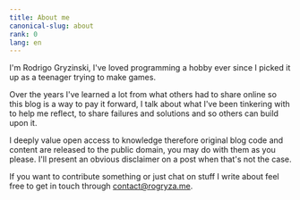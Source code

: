 ```yaml
---
title: About me
canonical-slug: about
rank: 0
lang: en
---
```


I'm Rodrigo Gryzinski, I've loved programming a hobby ever since I picked it up as a teenager trying
to make games.

Over the years I've learned a lot from what others had to share online so this blog is a way to pay
it forward, I talk about what I've been tinkering with to help me reflect, to share failures and
solutions and so others can build upon it.

I deeply value open access to knowledge therefore original blog code and content are released to the
public domain, you may do with them as you please. I'll present an obvious disclaimer on a post when
that's not the case.

If you want to contribute something or just chat on stuff I write about feel free to get in touch
through [contact@rogryza.me].

[contact@rogryza.me]: mailto:contact@rogryza.me
